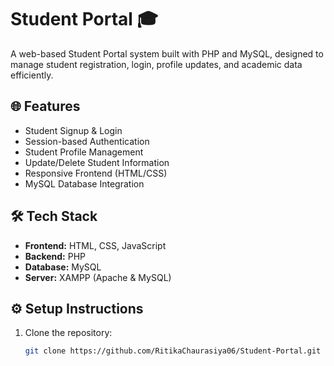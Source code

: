 # Student Portal 🎓

A web-based Student Portal system built with PHP and MySQL, designed to manage student registration, login, profile updates, and academic data efficiently.

## 🌐 Features

- Student Signup & Login
- Session-based Authentication
- Student Profile Management
- Update/Delete Student Information
- Responsive Frontend (HTML/CSS)
- MySQL Database Integration

## 🛠️ Tech Stack

- **Frontend:** HTML, CSS, JavaScript
- **Backend:** PHP
- **Database:** MySQL
- **Server:** XAMPP (Apache & MySQL)


## ⚙️ Setup Instructions

1. Clone the repository:
   ```bash
   git clone https://github.com/RitikaChaurasiya06/Student-Portal.git


